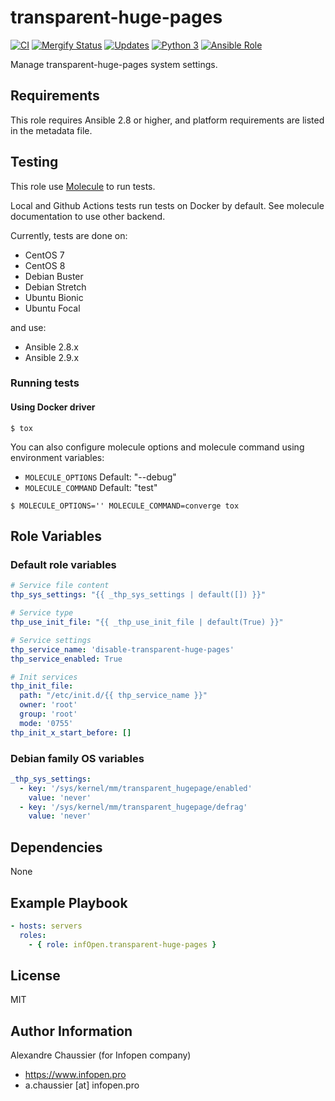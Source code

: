 # transparent-huge-pages

[![CI](https://github.com/infOpen/ansible-role-transparent-huge-pages/workflows/CI/badge.svg)](https://github.com/infOpen/ansible-role-transparent-huge-pages/actions)
[![Mergify Status][mergify-status]][mergify]
[![Updates](https://pyup.io/repos/github/infOpen/ansible-role-transparent-huge-pages/shield.svg)](https://pyup.io/repos/github/infOpen/ansible-role-transparent-huge-pages/)
[![Python 3](https://pyup.io/repos/github/infOpen/ansible-role-transparent-huge-pages/python-3-shield.svg)](https://pyup.io/repos/github/infOpen/ansible-role-transparent-huge-pages/)
[![Ansible Role](https://img.shields.io/ansible/role/18013.svg)](https://galaxy.ansible.com/infOpen/transparent-huge-pages/)

Manage transparent-huge-pages system settings.

## Requirements

This role requires Ansible 2.8 or higher,
and platform requirements are listed in the metadata file.

## Testing

This role use [Molecule](https://github.com/ansible-community/molecule) to run tests.

Local and Github Actions tests run tests on Docker by default.
See molecule documentation to use other backend.

Currently, tests are done on:
- CentOS 7
- CentOS 8
- Debian Buster
- Debian Stretch
- Ubuntu Bionic
- Ubuntu Focal

and use:
- Ansible 2.8.x
- Ansible 2.9.x

### Running tests

#### Using Docker driver

```
$ tox
```

You can also configure molecule options and molecule command using environment variables:
* `MOLECULE_OPTIONS` Default: "--debug"
* `MOLECULE_COMMAND` Default: "test"

```
$ MOLECULE_OPTIONS='' MOLECULE_COMMAND=converge tox
```

## Role Variables

### Default role variables

``` yaml
# Service file content
thp_sys_settings: "{{ _thp_sys_settings | default([]) }}"

# Service type
thp_use_init_file: "{{ _thp_use_init_file | default(True) }}"

# Service settings
thp_service_name: 'disable-transparent-huge-pages'
thp_service_enabled: True

# Init services
thp_init_file:
  path: "/etc/init.d/{{ thp_service_name }}"
  owner: 'root'
  group: 'root'
  mode: '0755'
thp_init_x_start_before: []
```

### Debian family OS variables

``` yaml
_thp_sys_settings:
  - key: '/sys/kernel/mm/transparent_hugepage/enabled'
    value: 'never'
  - key: '/sys/kernel/mm/transparent_hugepage/defrag'
    value: 'never'
```

## Dependencies

None

## Example Playbook

``` yaml
- hosts: servers
  roles:
    - { role: infOpen.transparent-huge-pages }
```

## License

MIT

## Author Information

Alexandre Chaussier (for Infopen company)
- https://www.infopen.pro
- a.chaussier [at] infopen.pro

[mergify]: https://mergify.io
[mergify-status]: https://img.shields.io/endpoint.svg?url=https://gh.mergify.io/badges/infOpen/ansible-role-transparent-huge-pages&style=flat
